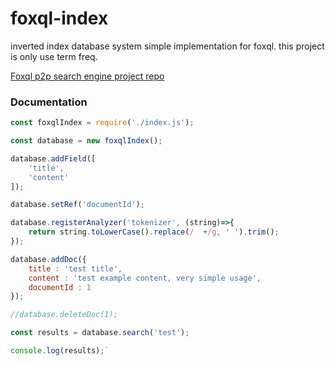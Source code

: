# foxql-index
inverted index database system simple implementation for foxql.
this project is only use term freq.

[Foxql p2p search engine project repo](https://github.com/boraozer/foxql "Foxql p2p search engine project repo")

### Documentation
``` javascript
const foxqlIndex = require('./index.js');

const database = new foxqlIndex();

database.addField([
    'title',
    'content'
]);

database.setRef('documentId');

database.registerAnalyzer('tokenizer', (string)=>{
    return string.toLowerCase().replace(/  +/g, ' ').trim();
}); 

database.addDoc({
    title : 'test title',
    content : 'test example content, very simple usage',
    documentId : 1
});

//database.deleteDoc(1);

const results = database.search('test');

console.log(results);`
```
